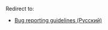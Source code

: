 Redirect to:

*   [Bug reporting guidelines (Русский)](/index.php/Bug_reporting_guidelines_(%D0%A0%D1%83%D1%81%D1%81%D0%BA%D0%B8%D0%B9) "Bug reporting guidelines (Русский)")